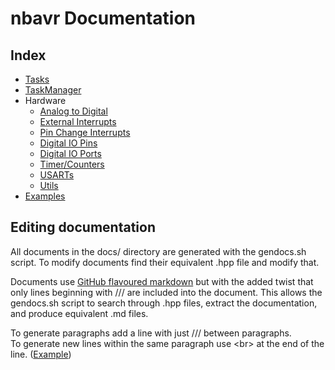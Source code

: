 # nbavr Documentation
## Index
* [Tasks](src/task.md)
* [TaskManager](src/nbavr.md)
* Hardware
    * [Analog to Digital](src/hardware/adc.md)
    * [External Interrupts](src/hardware/exint.md)
    * [Pin Change Interrupts](src/hardware/pcint.md)
    * [Digital IO Pins](src/hardware/pin.md)
    * [Digital IO Ports](src/hardware/port.md)
    * [Timer/Counters](src/hardware/timercounter.md)
    * [USARTs](src/hardware/usart.md)
    * [Utils](src/hardware/util.md)
* [Examples](../tests)
## Editing documentation
All documents in the docs/ directory are generated with the gendocs.sh
script. To modify documents find their equivalent .hpp file and modify
that.

Documents use [GitHub flavoured markdown](https://guides.github.com/features/mastering-markdown/)
but with the added twist that only lines beginning with /// are included into the document.
This allows the gendocs.sh script to search through .hpp files, extract the documentation,
and produce equivalent .md files.

To generate paragraphs add a line with just /// between paragraphs.<br>
To generate new lines within the same paragraph use \<br\> at the end
of the line. ([Example](../index.hpp))
